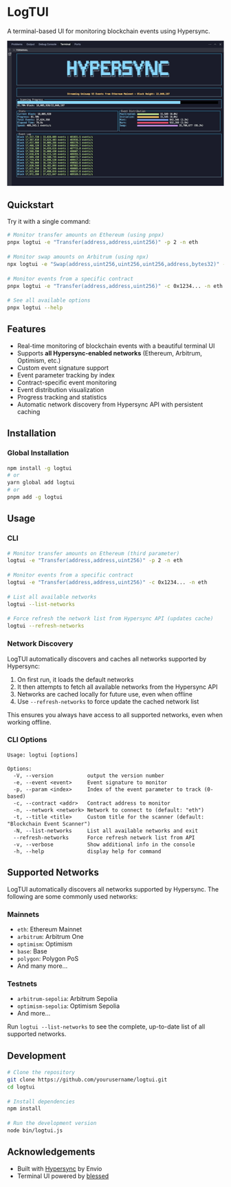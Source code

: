 # LogTUI

A terminal-based UI for monitoring blockchain events using Hypersync.

![LogTUI gif](./hypersync.gif)

## Quickstart

Try it with a single command:

```bash
# Monitor transfer amounts on Ethereum (using pnpx)
pnpx logtui -e "Transfer(address,address,uint256)" -p 2 -n eth

# Monitor swap amounts on Arbitrum (using npx)
npx logtui -e "Swap(address,uint256,uint256,uint256,address,bytes32)" -p 1 -n arbitrum

# Monitor events from a specific contract
pnpx logtui -e "Transfer(address,address,uint256)" -c 0x1234... -n eth

# See all available options
pnpx logtui --help
```

## Features

- Real-time monitoring of blockchain events with a beautiful terminal UI
- Supports **all Hypersync-enabled networks** (Ethereum, Arbitrum, Optimism, etc.)
- Custom event signature support
- Event parameter tracking by index
- Contract-specific event monitoring
- Event distribution visualization
- Progress tracking and statistics
- Automatic network discovery from Hypersync API with persistent caching

## Installation

### Global Installation

```bash
npm install -g logtui
# or
yarn global add logtui
# or
pnpm add -g logtui
```

## Usage

### CLI

```bash
# Monitor transfer amounts on Ethereum (third parameter)
logtui -e "Transfer(address,address,uint256)" -p 2 -n eth

# Monitor events from a specific contract
logtui -e "Transfer(address,address,uint256)" -c 0x1234... -n eth

# List all available networks
logtui --list-networks

# Force refresh the network list from Hypersync API (updates cache)
logtui --refresh-networks
```

### Network Discovery

LogTUI automatically discovers and caches all networks supported by Hypersync:

1. On first run, it loads the default networks
2. It then attempts to fetch all available networks from the Hypersync API
3. Networks are cached locally for future use, even when offline
4. Use `--refresh-networks` to force update the cached network list

This ensures you always have access to all supported networks, even when working offline.

### CLI Options

```
Usage: logtui [options]

Options:
  -V, --version           output the version number
  -e, --event <event>     Event signature to monitor
  -p, --param <index>     Index of the event parameter to track (0-based)
  -c, --contract <addr>   Contract address to monitor
  -n, --network <network> Network to connect to (default: "eth")
  -t, --title <title>     Custom title for the scanner (default: "Blockchain Event Scanner")
  -N, --list-networks     List all available networks and exit
  --refresh-networks      Force refresh network list from API
  -v, --verbose           Show additional info in the console
  -h, --help              display help for command
```

## Supported Networks

LogTUI automatically discovers all networks supported by Hypersync. The following are some commonly used networks:

### Mainnets

- `eth`: Ethereum Mainnet
- `arbitrum`: Arbitrum One
- `optimism`: Optimism
- `base`: Base
- `polygon`: Polygon PoS
- And many more...

### Testnets

- `arbitrum-sepolia`: Arbitrum Sepolia
- `optimism-sepolia`: Optimism Sepolia
- And more...

Run `logtui --list-networks` to see the complete, up-to-date list of all supported networks.

## Development

```bash
# Clone the repository
git clone https://github.com/yourusername/logtui.git
cd logtui

# Install dependencies
npm install

# Run the development version
node bin/logtui.js
```

## Acknowledgements

- Built with [Hypersync](https://docs.envio.dev/docs/HyperIndex/overview) by Envio
- Terminal UI powered by [blessed](https://github.com/chjj/blessed)
